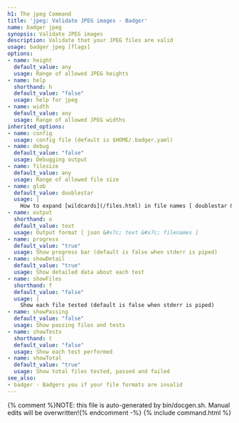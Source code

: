 ```yaml
---
h1: The jpeg Command
title: 'jpeg: Validate JPEG images - Badger'
name: badger jpeg
synopsis: Validate JPEG images
description: Validate that your JPEG files are valid
usage: badger jpeg [flags]
options:
- name: height
  default_value: any
  usage: Range of allowed JPEG heights
- name: help
  shorthand: h
  default_value: "false"
  usage: help for jpeg
- name: width
  default_value: any
  usage: Range of allowed JPEG widths
inherited_options:
- name: config
  usage: config file (default is $HOME/.badger.yaml)
- name: debug
  default_value: "false"
  usage: Debugging output
- name: filesize
  default_value: any
  usage: Range of allowed file size
- name: glob
  default_value: doublestar
  usage: |
    How to expand [wildcards](/files.html) in file names [ doublestar &#x7c; golang &#x7c; none ]
- name: output
  shorthand: o
  default_value: text
  usage: Output format [ json &#x7c; text &#x7c; filenames ]
- name: progress
  default_value: "true"
  usage: Show progress bar (default is false when stderr is piped)
- name: showDetail
  default_value: "true"
  usage: Show detailed data about each test
- name: showFiles
  shorthand: f
  default_value: "false"
  usage: |
    Show each file tested (default is false when stderr is piped)
- name: showPassing
  default_value: "false"
  usage: Show passing files and tests
- name: showTests
  shorthand: t
  default_value: "false"
  usage: Show each test performed
- name: showTotal
  default_value: "true"
  usage: Show total files tested, passed and failed
see_also:
- badger - Badgers you if your file formats are invalid
---
```

{% comment %}NOTE: this file is auto-generated by bin/docgen.sh.  Manual edits will be overwritten!{% endcomment -%}
{% include command.html %}
